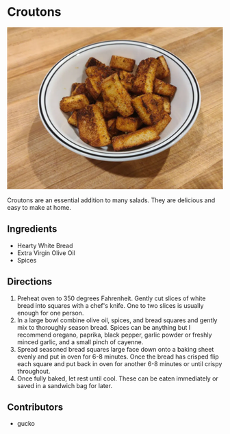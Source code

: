 # Croutons

![croutons](pix/croutons.webp)

Croutons are an essential addition to many salads.  They are delicious and easy to make at home.

## Ingredients

- Hearty White Bread
- Extra Virgin Olive Oil
- Spices

## Directions

1. Preheat oven to 350 degrees Fahrenheit.  Gently cut slices of white bread into squares with a chef's knife.  One to two slices is usually enough for one person.
2. In a large bowl combine olive oil, spices, and bread squares and gently mix to thoroughly season bread.  Spices can be anything but I recommend oregano, paprika, black pepper, garlic powder or freshly minced garlic, and a small pinch of cayenne.
3. Spread seasoned bread squares large face down onto a baking sheet evenly and put in oven for 6-8 minutes.  Once the bread has crisped flip each square and put back in oven for another 6-8 minutes or until crispy throughout.
4. Once fully baked, let rest until cool.  These can be eaten immediately or saved in a sandwich bag for later.

## Contributors

- gucko
